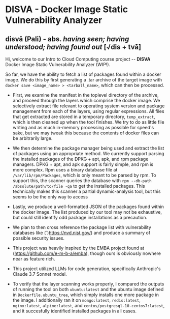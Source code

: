 # DISVA - Docker Image Static Vulnerability Analyzer

## disvā (Pali) - abs. *having seen; having understood; having found out* [√dis + tvā]


Hi, welcome to our Intro to Cloud Computing course project -- **DISVA** Docker Image Static Vulnerability Analyzer (WIP!). 

So far, we have the ability to fetch a list of packages found within a docker image.
We do this by first generating a .tar archive of the target image with `docker save <image_name> > <tarball_name>`, which can then be processed. 

- First, we examine the manifest in the toplevel directory of the archive, and proceed through the layers which comprise the docker image. We selectively extract file relevant to operating system version and package management from each of the layers, using regular expressions. All files that get extracted are stored in a temporary directory, `temp_extract`, which is then cleaned up when the tool finishes. We try to do as little file writing and as much in-memory processing as possible for speed's sake, but we may tweak this because the contents of docker files can be arbitrarily large. 

- We then determine the package manager being used and extract the list of packages using an appropriate method. We currently support parsing the installed packages of the DPKG + apt, apk, and rpm package managers. DPKG + apt, and apk support is fairly simple, and rpm is more complex. Rpm uses a binary database file at `/var/lib/rpm/Packages`, which is only meant to be parsed by rpm. To support this, the scanner queries the database with `rpm --db-path /absolute/path/to/file -qa` to get the installed packages. This technically makes this scanner a partial dynamic-analysis tool, but this seems to be the only way to access 

- Lastly, we produce a well-formatted JSON of the packages found within the docker image. The list produced by our tool may not be exhaustive, but could still identify odd package installations as a precaution. 

- We plan to then cross reference the package list with vulnerability databases like (`)https://nvd.nist.gov/) and produce a summary of possible security issues.

- This project was heavily inspired by the EMBA project found at (https://github.com/e-m-b-a/emba), though ours is obviously nowhere near as feature rich. 

- This project utilized LLMs for code generation, specifically Anthropic's Claude 3.7 Sonnet model. 

- To verify that the layer scanning works properly, I compared the outputs of running the tool on both `ubuntu:latest` and the ubuntu image defined in `Dockerfile.ubuntu_tree`, which simply installs one more package in the image. I additionally ran it on `mongo:latest`, `redis:latest`, `nginx:latest`, `alpine:latest`, and `centos/postgresql-10-centos7:latest`, and it succesfully identified installed packages in all cases. 